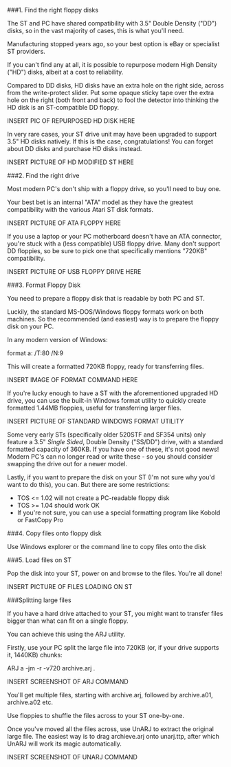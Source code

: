 
###1. Find the right floppy disks

The ST and PC have shared compatibility with 3.5" Double Density ("DD") disks, so in the vast majority of cases, this is what you'll need.

Manufacturing stopped years ago, so your best option is eBay or specialist ST providers.

If you can't find any at all, it is possible to repurpose modern High Density ("HD") disks, albeit at a cost to reliability.

Compared to DD disks, HD disks have an extra hole on the right side, across from the write-protect slider. Put some opaque sticky tape over the extra hole on the right (both front and back) to fool the detector into thinking the HD disk is an ST-compatible DD floppy.

INSERT PIC OF REPURPOSED HD DISK HERE

In very rare cases, your ST drive unit may have been upgraded to support 3.5" HD disks natively. If this is the case, congratulations! You can forget about DD disks and purchase HD disks instead.

INSERT PICTURE OF HD MODIFIED ST HERE 

###2. Find the right drive

Most modern PC's don't ship with a floppy drive, so you'll need to buy one.

Your best bet is an internal "ATA" model as they have the greatest compatibility with the various Atari ST disk formats.

INSERT PICTURE OF ATA FLOPPY HERE

If you use a laptop or your PC motherboard doesn't have an ATA connector, you're stuck with a (less compatible) USB floppy drive. Many don't support DD floppies, so be sure to pick one that specifically mentions "720KB" compatibility.

INSERT PICTURE OF USB FLOPPY DRIVE HERE

###3. Format Floppy Disk

You need to prepare a floppy disk that is readable by both PC and ST.

Luckily, the standard MS-DOS/Windows floppy formats work on both machines. So the recommended (and easiest) way is to prepare the floppy disk on your PC.

In any modern version of Windows:

format a: /T:80 /N:9

This will create a formatted 720KB floppy, ready for transferring files.

INSERT IMAGE OF FORMAT COMMAND HERE

If you're lucky enough to have a ST with the aforementioned upgraded HD drive, you can use the built-in Windows format utility to quickly create formatted 1.44MB floppies, useful for transferring larger files.

INSERT PICTURE OF STANDARD WINDOWS FORMAT UTILITY

Some very early STs (specifically older 520STF and SF354 units) only feature a 3.5" *Single Sided*, Double Density ("SS/DD") drive, with a standard formatted capacity of 360KB. If you have one of these, it's not good news! Modern PC's can no longer read or write these - so you should consider swapping the drive out for a newer model.

Lastly, if you want to prepare the disk on your ST (I'm not sure why you'd want to do this), you can. But there are some restrictions:

* TOS <= 1.02 will not create a PC-readable floppy disk
* TOS >= 1.04 should work OK
* If you're not sure, you can use a special formatting program like Kobold or FastCopy Pro

###4. Copy files onto floppy disk

Use Windows explorer or the command line to copy files onto the disk

###5. Load files on ST

Pop the disk into your ST, power on and browse to the files. You're all done!

INSERT PICTURE OF FILES LOADING ON ST

###Splitting large files

If you have a hard drive attached to your ST, you might want to transfer files bigger than what can fit on a single floppy.

You can achieve this using the ARJ utility.

Firstly, use your PC split the large file into 720KB (or, if your drive supports it, 1440KB) chunks:

ARJ a -jm -r -v720 archive.arj *.*

INSERT SCREENSHOT OF ARJ COMMAND

You'll get multiple files, starting with archive.arj, followed by archive.a01, archive.a02 etc.

Use floppies to shuffle the files across to your ST one-by-one.

Once you've moved all the files across, use UnARJ to extract the original large file. The easiest way is to drag archieve.arj onto unarj.ttp, after which UnARJ will work its magic automatically.

INSERT SCREENSHOT OF UNARJ COMMAND
